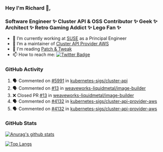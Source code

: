 ### Hey I'm Richard 👋, 

<h3 align="left">Software Engineer ✨ Cluster API & OSS Contributor ✨ Geek ✨ Architect ✨ Retro Gaming Addict ✨ Lego Fan ✨</h3>

- 🔭 I’m currently working at [SUSE](https://www.suse.com/) as a Principal Engineer
- 👯 I’m a maintainer of [Cluster API Provider AWS](https://github.com/kubernetes-sigs/cluster-api-provider-aws)
- 💬 I'm reading [Patch & Tweak](https://bjooks.com/products/patch-tweak-exploring-modular-synthesis)
- 📫 How to reach me: [![Twitter Badge](https://img.shields.io/badge/-@fruit_case-00acee?style=flat&logo=Twitter&logoColor=white)](https://twitter.com/intent/follow?screen_name=fruit_case "Follow on Twitter")

### GitHub Activity 

<!--START_SECTION:activity-->
1. 🗣 Commented on [#5991](https://github.com/kubernetes-sigs/cluster-api/issues/5991) in [kubernetes-sigs/cluster-api](https://github.com/kubernetes-sigs/cluster-api)
2. 🗣 Commented on [#13](https://github.com/weaveworks-liquidmetal/image-builder/issues/13) in [weaveworks-liquidmetal/image-builder](https://github.com/weaveworks-liquidmetal/image-builder)
3. ❌ Closed PR [#13](https://github.com/weaveworks-liquidmetal/image-builder/pull/13) in [weaveworks-liquidmetal/image-builder](https://github.com/weaveworks-liquidmetal/image-builder)
4. 🗣 Commented on [#4132](https://github.com/kubernetes-sigs/cluster-api-provider-aws/issues/4132) in [kubernetes-sigs/cluster-api-provider-aws](https://github.com/kubernetes-sigs/cluster-api-provider-aws)
5. 🗣 Commented on [#4132](https://github.com/kubernetes-sigs/cluster-api-provider-aws/issues/4132) in [kubernetes-sigs/cluster-api-provider-aws](https://github.com/kubernetes-sigs/cluster-api-provider-aws)
<!--END_SECTION:activity-->

### GitHub Stats

[![Anurag's github stats](https://github-readme-stats.vercel.app/api?username=richardcase&count_private=true&show_icons=true)](https://github.com/anuraghazra/github-readme-stats)

[![Top Langs](https://github-readme-stats.vercel.app/api/top-langs/?username=richardcase&hide=html&layout=compact)](https://github.com/anuraghazra/github-readme-stats)
